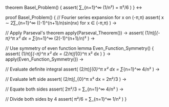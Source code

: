 theorem Basel_Problem() {
  assert(
    ∑_{n=1}^∞ (1/n²) = π²/6
  )
} ↔

proof Basel_Problem() {
  // Fourier series expansion for x on (-π,π)
  assert(
    x ∼ 2∑_{n=1}^∞ ((-1)^(n+1)/n)sin(nx) for x ∈ (-π,π)
  ) →
  
  // Apply Parseval's theorem
  apply(Parseval_Theorem()) →
  assert(
    (1/π)∫_{-π}^π x² dx = ∑_{n=1}^∞ (2(-1)^(n+1)/n)²
  ) →
  
  // Use symmetry of even function
  lemma Even_Function_Symmetry() {
    assert(
      (1/π)∫_{-π}^π x² dx = (2/π)∫_{0}^π x² dx
    )
  } →
  apply(Even_Function_Symmetry()) →
  
  // Evaluate definite integral
  assert(
    (2/π)∫_{0}^π x² dx = ∑_{n=1}^∞ 4/n²
  ) →
  
  // Evaluate left side
  assert(
    (2/π)∫_{0}^π x² dx = 2π²/3
  ) →
  
  // Equate both sides
  assert(
    2π²/3 = ∑_{n=1}^∞ 4/n²
  ) →
  
  // Divide both sides by 4
  assert(
    π²/6 = ∑_{n=1}^∞ 1/n²
  )
}